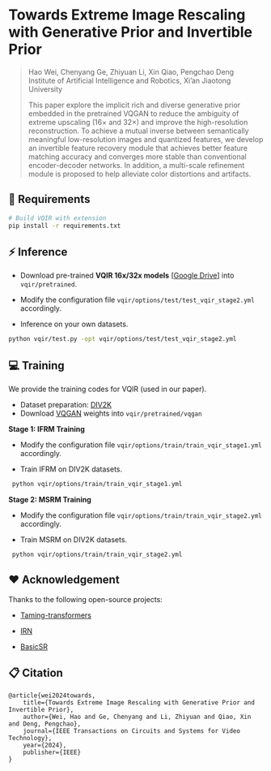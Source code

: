 # Towards Extreme Image Rescaling with Generative Prior and Invertible Prior

> Hao Wei, Chenyang Ge, Zhiyuan Li, Xin Qiao, Pengchao Deng <br>
>Institute of Artificial Intelligence and Robotics, Xi’an Jiaotong University
>
> This paper explore the implicit rich and diverse generative prior embedded in the pretrained VQGAN to reduce the ambiguity of extreme upscaling (16$\times$ and 32$\times$) and improve the high-resolution reconstruction. To achieve a mutual inverse between semantically meaningful low-resolution images and quantized features, we develop an invertible feature recovery module that achieves better feature matching accuracy and converges more stable than conventional encoder-decoder networks. In addition, a multi-scale refinement module is proposed to help alleviate color distortions and artifacts.

## :wrench: Requirements

```bash
# Build VQIR with extension
pip install -r requirements.txt
```

## :zap: Inference

- Download pre-trained **VQIR 16x/32x models** [[Google Drive](https://drive.google.com/drive/folders/1NRJfaSShSXs2SZ0O0lzCoP4pl6mYKWun?usp=share_link)] into `vqir/pretrained`.

- Modify the configuration file `vqir/options/test/test_vqir_stage2.yml` accordingly.

- Inference on your own datasets.

```bash
python vqir/test.py -opt vqir/options/test/test_vqir_stage2.yml
```

## :computer: Training

We provide the training codes for VQIR (used in our paper).

- Dataset preparation: [DIV2K](https://data.vision.ee.ethz.ch/cvl/DIV2K/)
- Download [VQGAN](https://heibox.uni-heidelberg.de/d/8088892a516d4e3baf92/?p=%2F) weights into `vqir/pretrained/vqgan`

**Stage 1: IFRM Training**

- Modify the configuration file `vqir/options/train/train_vqir_stage1.yml` accordingly.

- Train IFRM on DIV2K datasets.
```bash
 python vqir/options/train/train_vqir_stage1.yml
```

**Stage 2: MSRM Training**

- Modify the configuration file `vqir/options/train/train_vqir_stage2.yml` accordingly.

- Train MSRM on DIV2K datasets.
```bash
 python vqir/options/train/train_vqir_stage2.yml
```

## :heart: Acknowledgement

Thanks to the following open-source projects:

- [Taming-transformers](https://github.com/CompVis/taming-transformers)
  
- [IRN](https://github.com/pkuxmq/Invertible-Image-Rescaling)
  
- [BasicSR](https://github.com/XPixelGroup/BasicSR)
  
## :clipboard: Citation

    @article{wei2024towards,
        title={Towards Extreme Image Rescaling with Generative Prior and Invertible Prior},
        author={Wei, Hao and Ge, Chenyang and Li, Zhiyuan and Qiao, Xin and Deng, Pengchao},
        journal={IEEE Transactions on Circuits and Systems for Video Technology},
        year={2024},
        publisher={IEEE}
    }